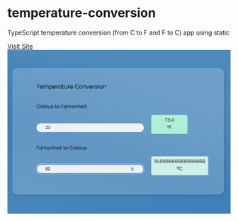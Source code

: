 # temperature-conversion
TypeScript temperature conversion (from C to F and F to C) app using static


[Visit Site]()
![Site Image](https://github.com/nathanael-han/temperature-conversion/blob/main/temp-snap.png)
